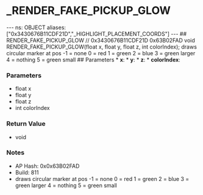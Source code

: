 # _RENDER_FAKE_PICKUP_GLOW

--- ns: OBJECT aliases: ["0x3430676B11CDF21D","_HIGHLIGHT_PLACEMENT_COORDS"] --- ## RENDER_FAKE_PICKUP_GLOW  // 0x3430676B11CDF21D 0x63B02FAD void RENDER_FAKE_PICKUP_GLOW(float x, float y, float z, int colorIndex);  draws circular marker at pos -1 = none 0 = red 1 = green 2 = blue 3 = green larger 4 = nothing 5 = green small  ## Parameters * **x**: * **y**: * **z**: * **colorIndex**:

### Parameters
* float x
* float y
* float z
* int colorIndex

### Return Value
* void

### Notes
* AP Hash: 0x0x63B02FAD
* Build: 811
* draws circular marker at pos
-1 = none
0 = red
1 = green
2 = blue
3 = green larger
4 = nothing
5 = green small

